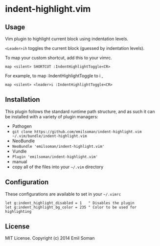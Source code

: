 indent-highlight.vim
====================

## Usage

Vim plugin to highlight current block using indentation levels.

`<Leader>ih` toggles the current block (guessed by indentation levels).

To map your custom shortcut, add this to your vimrc.

    map <silent> SHORTCUT :IndentHighlightToggle<CR>

For example, to map :IndentHighlightToggle to <leader>i ,

    map <silent> <leader>i :IndentHighlightToggle<CR>

## Installation

This plugin follows the standard runtime path structure, and as such it can be installed with a variety of plugin managers:

*  Pathogen
  *  `git clone https://github.com/emilsoman/indent-highlight.vim ~/.vim/bundle/indent-highlight.vim`
*  NeoBundle
  *  `NeoBundle 'emilsoman/indent-highlight.vim'`
*  Vundle
  *  `Plugin 'emilsoman/indent-highlight.vim'`
*  manual
  *  copy all of the files into your `~/.vim` directory

## Configuration

These configurations are available to set in your `~/.vimrc`

    let g:indent_highlight_disabled = 1   " Disables the plugin
    let g:indent_highlight_bg_color = 235 " Color to be used for highlighting

## License

MIT License. Copyright (c) 2014 Emil Soman

